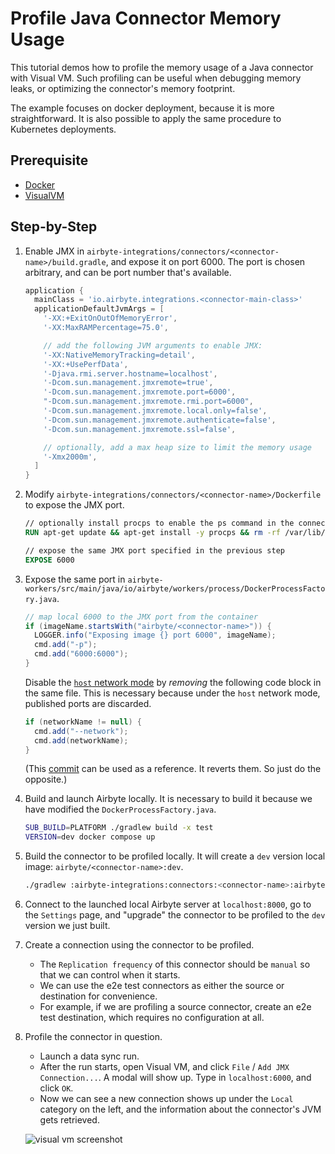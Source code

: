 # Profile Java Connector Memory Usage

This tutorial demos how to profile the memory usage of a Java connector with Visual VM. Such profiling can be useful when debugging memory leaks, or optimizing the connector's memory footprint.

The example focuses on docker deployment, because it is more straightforward. It is also possible to apply the same procedure to Kubernetes deployments.

## Prerequisite
- [Docker](https://www.docker.com/products/personal)
- [VisualVM](https://visualvm.github.io/)

## Step-by-Step
1. Enable JMX in `airbyte-integrations/connectors/<connector-name>/build.gradle`, and expose it on port 6000. The port is chosen arbitrary, and can be port number that's available.

    ```gradle
    application {
      mainClass = 'io.airbyte.integrations.<connector-main-class>'
      applicationDefaultJvmArgs = [
        '-XX:+ExitOnOutOfMemoryError',
        '-XX:MaxRAMPercentage=75.0',

        // add the following JVM arguments to enable JMX:
        '-XX:NativeMemoryTracking=detail',
        '-XX:+UsePerfData',
        '-Djava.rmi.server.hostname=localhost',
        '-Dcom.sun.management.jmxremote=true',
        '-Dcom.sun.management.jmxremote.port=6000',
        "-Dcom.sun.management.jmxremote.rmi.port=6000",
        '-Dcom.sun.management.jmxremote.local.only=false',
        '-Dcom.sun.management.jmxremote.authenticate=false',
        '-Dcom.sun.management.jmxremote.ssl=false',

        // optionally, add a max heap size to limit the memory usage
        '-Xmx2000m',
      ]
   }
   ```

2. Modify `airbyte-integrations/connectors/<connector-name>/Dockerfile` to expose the JMX port.

    ```dockerfile
    // optionally install procps to enable the ps command in the connector container
    RUN apt-get update && apt-get install -y procps && rm -rf /var/lib/apt/lists/*

    // expose the same JMX port specified in the previous step
    EXPOSE 6000
    ```

3. Expose the same port in `airbyte-workers/src/main/java/io/airbyte/workers/process/DockerProcessFactory.java`.

    ```java
    // map local 6000 to the JMX port from the container
    if (imageName.startsWith("airbyte/<connector-name>")) {
      LOGGER.info("Exposing image {} port 6000", imageName);
      cmd.add("-p");
      cmd.add("6000:6000");
    }
    ```

    Disable the [`host` network mode](https://docs.docker.com/network/host/) by _removing_ the following code block in the same file. This is necessary because under the `host` network mode, published ports are discarded.

    ```java
    if (networkName != null) {
      cmd.add("--network");
      cmd.add(networkName);
    }
    ```

   (This [commit](https://github.com/airbytehq/airbyte/pull/10394/commits/097ec57869a64027f5b7858aa8bb9575844e8b76) can be used as a reference. It reverts them. So just do the opposite.)

4. Build and launch Airbyte locally. It is necessary to build it because we have modified the `DockerProcessFactory.java`.

    ```sh
    SUB_BUILD=PLATFORM ./gradlew build -x test
    VERSION=dev docker compose up
    ```

5. Build the connector to be profiled locally. It will create a `dev` version local image: `airbyte/<connector-name>:dev`.

    ```sh
    ./gradlew :airbyte-integrations:connectors:<connector-name>:airbyteDocker
    ```

6. Connect to the launched local Airbyte server at `localhost:8000`, go to the `Settings` page, and "upgrade" the connector to be profiled to the `dev` version we just built.

7. Create a connection using the connector to be profiled.
    - The `Replication frequency` of this connector should be `manual` so that we can control when it starts.
    - We can use the e2e test connectors as either the source or destination for convenience.
    - For example, if we are profiling a source connector, create an e2e test destination, which requires no configuration at all.

8. Profile the connector in question.
    - Launch a data sync run.
    - After the run starts, open Visual VM, and click `File` / `Add JMX Connection...`. A modal will show up. Type in `localhost:6000`, and click `OK`.
    - Now we can see a new connection shows up under the `Local` category on the left, and the information about the connector's JVM gets retrieved.

    ![visual vm screenshot](https://visualvm.github.io/images/visualvm_screenshot_20.png)
